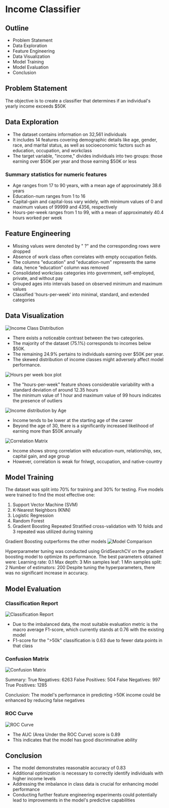 # Income Classifier

## Outline
- Problem Statement
- Data Exploration
- Feature Engineering
- Data Visualization
- Model Training
- Model Evaluation
- Conclusion


## Problem Statement
The objective is to create a classifier that determines if an individual's yearly income exceeds $50K

## Data Exploration
- The dataset contains information on 32,561 individuals
- It includes 14 features covering demographic details like age, gender, race, and marital status, as well as socioeconomic factors such as education, occupation, and workclass
- The target variable, "income," divides individuals into two groups: those earning over $50K per year and those earning $50K or less

### Summary statistics for numeric features
- Age ranges from 17 to 90 years, with a mean age of approximately 38.6 years
- Education-num ranges from 1 to 16
- Capital-gain and capital-loss vary widely, with minimum values of 0 and maximum values of 99999 and 4356, respectively
- Hours-per-week ranges from 1 to 99, with a mean of approximately 40.4 hours worked per week

## Feature Engineering
- Missing values were denoted by " ?" and the corresponding rows were dropped
- Absence of work class often correlates with empty occupation fields.
- The columns "education" and "education-num" represents the same data, hence “education” column was removed
- Consolidated workclass categories into government, self-employed, private, and without pay
- Grouped ages into intervals based on observed minimum and maximum values
- Classified 'hours-per-week' into minimal, standard, and extended categories

## Data Visualization
![Income Class Distribution](https://github.com/AdibaShaikh000/machine_learning/blob/master/resources/data_visualization/distribution_of_income_class.PNG)
- There exists a noticeable contrast between the two categories.
- The majority of the dataset (75.1%) corresponds to incomes below $50K.
- The remaining 24.9% pertains to individuals earning over $50K per year.
- The skewed distribution of income classes might adversely affect model performance.

![Hours per week box plot](https://github.com/AdibaShaikh000/machine_learning/blob/master/resources/data_visualization/box_plot_of_hours_per_week.PNG)
- The "hours-per-week" feature shows considerable variability with a standard deviation of around 12.35 hours
- The minimum value of 1 hour and maximum value of 99 hours indicates the presence of outliers

![Income distribution by Age](https://github.com/AdibaShaikh000/machine_learning/blob/master/resources/data_visualization/income_distribution_by_age.PNG)
- Income tends to be lower at the starting age of the career
- Beyond the age of 30, there is a significantly increased likelihood of earning more than $50K annually

![Correlation Matrix](https://github.com/AdibaShaikh000/machine_learning/blob/master/resources/data_visualization/Correlation_matrix.PNG)
- Income shows strong correlation with education-num, relationship, sex, capital gain, and age group
- However, correlation is weak for fnlwgt, occupation, and native-country


## Model Training
The dataset was split into 70% for training and 30% for testing.
Five models were trained to find the most effective one: 
1) Support Vector Machine (SVM)
2) K-Nearest Neighbors (KNN)
3) Logistic Regression
4) Random Forest
5) Gradient Boosting
Repeated Stratified cross-validation with 10 folds and 3 repeated was utilized during training

Gradient Boosting outperforms the other models
![Model Comparison](https://github.com/AdibaShaikh000/machine_learning/blob/master/resources/model_inference/models_comparison.PNG)

Hyperparameter tuning was conducted using GridSearchCV on the gradient boosting model to optimize its performance. 
The best parameters obtained were:
Learning rate: 0.1
Max depth: 3
Min samples leaf: 1
Min samples split: 2
Number of estimators: 200
Despite tuning the hyperparameters, there was no significant increase in accuracy.

## Model Evaluation
### Classification Report
![Classification Report](https://github.com/AdibaShaikh000/machine_learning/blob/master/resources/model_inference/classification_report.PNG)
- Due to the imbalanced data, the most suitable evaluation metric is the macro average F1-score, which currently stands at 0.76 with the existing model
- F1-score for the ">50k" classification is 0.63 due to fewer data points in that class

### Confusion Matrix
![Confusion Matrix](https://github.com/AdibaShaikh000/machine_learning/blob/master/resources/model_inference/confusion_matrix.PNG)

Summary:
True Negatives: 6263
False Positives: 504
False Negatives: 997
True Positives: 1285

Conclusion:
The model's performance in predicting >50K income could be enhanced by reducing false negatives

### ROC Curve
![ROC Curve](https://github.com/AdibaShaikh000/machine_learning/blob/master/resources/model_inference/roc_curve.PNG)
- The AUC (Area Under the ROC Curve) score is 0.89
- This indicates that the model has good discriminative ability

## Conclusion
- The model demonstrates reasonable accuracy of 0.83
- Additional optimization is necessary to correctly identify individuals with higher income levels
- Addressing the imbalance in class data is crucial for enhancing model performance
- Conducting further feature engineering experiments could potentially lead to improvements in the model's predictive capabilities
